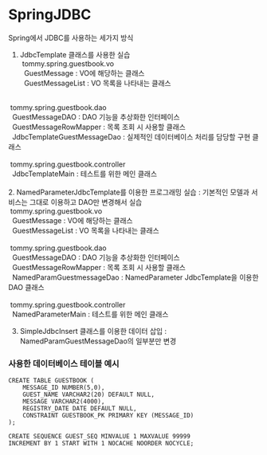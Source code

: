 # SpringJDBC
Spring에서 JDBC를 사용하는 세가지 방식

1. JdbcTemplate 클래스를 사용한 실습<br>
&nbsp;tommy.spring.guestbook.vo<br>
&nbsp;&nbsp;GuestMessage : VO에 해당하는 클래스<br>
&nbsp;&nbsp;GuestMessageList : VO 목록을 나타내는 클래스<br>
<br>	
&nbsp;tommy.spring.guestbook.dao<br>
&nbsp;&nbsp;GuestMessageDAO : DAO 기능을 추상화한 인터페이스<br>
&nbsp;&nbsp;GuestMessageRowMapper : 목록 조회 시 사용할 클래스<br>
&nbsp;&nbsp;JdbcTemplateGuestMessageDao : 실제적인 데이터베이스 처리를 담당할 구현 클래스<br>
<br>
&nbsp;tommy.spring.guestbook.controller<br>
&nbsp;&nbsp;JdbcTemplateMain : 테스트를 위한 메인 클래스<br>
<br>
2.  NamedParameterJdbcTemplate를 이용한 프로그래밍 실습 : 기본적인 모델과 서비스는 그대로 이용하고 DAO만 변경해서 실습<br>
&nbsp;tommy.spring.guestbook.vo<br>
&nbsp;&nbsp;GuestMessage : VO에 해당하는 클래스<br>
&nbsp;&nbsp;GuestMessageList : VO 목록을 나타내는 클래스<br>
<br>
&nbsp;tommy.spring.guestbook.dao<br>
&nbsp;&nbsp;GuestMessageDAO : DAO 기능을 추상화한 인터페이스<br>
&nbsp;&nbsp;GuestMessageRowMapper : 목록 조회 시 사용할 클래스<br>
&nbsp;&nbsp;NamedParamGuestmessageDao : NamedParameter JdbcTemplate을 이용한 DAO 클래스<br>
<br>
&nbsp;tommy.spring.guestbook.controller<br>
&nbsp;&nbsp;NamedParameterMain : 테스트를 위한 메인 클래스<br>

3. SimpleJdbcInsert 클래스를 이용한 데이터 삽입 : NamedParamGuestMessageDao의 일부분만 변경<br>

### 사용한 데이터베이스 테이블 예시

~~~
CREATE TABLE GUESTBOOK (
    MESSAGE_ID NUMBER(5,0),
    GUEST_NAME VARCHAR2(20) DEFAULT NULL,
    MESSAGE VARCHAR2(4000),
    REGISTRY_DATE DATE DEFAULT NULL,
    CONSTRAINT GUESTBOOK_PK PRIMARY KEY (MESSAGE_ID)
);

CREATE SEQUENCE GUEST_SEQ MINVALUE 1 MAXVALUE 99999
INCREMENT BY 1 START WITH 1 NOCACHE NOORDER NOCYCLE;
~~~
